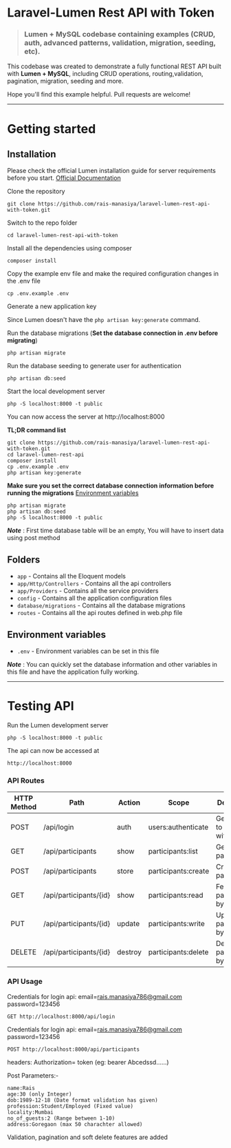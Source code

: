 # Laravel-Lumen Rest API with Token

> ### Lumen + MySQL codebase containing examples (CRUD, auth, advanced patterns, validation, migration, seeding, etc).

This codebase was created to demonstrate a fully functional REST API built with **Lumen + MySQL**, including CRUD operations, routing,validation, pagination, migration, seeding and more.

Hope you'll find this example helpful. Pull requests are welcome!

----------

# Getting started

## Installation

Please check the official Lumen installation guide for server requirements before you start. [Official Documentation](https://lumen.laravel.com/docs/8.x/installation)


Clone the repository

    git clone https://github.com/rais-manasiya/laravel-lumen-rest-api-with-token.git

Switch to the repo folder

    cd laravel-lumen-rest-api-with-token

Install all the dependencies using composer

    composer install

Copy the example env file and make the required configuration changes in the .env file

    cp .env.example .env

Generate a new application key

Since Lumen doesn't have the `php artisan key:generate` command.

Run the database migrations (**Set the database connection in .env before migrating**)

    php artisan migrate

Run the database seeding to generate user for authentication

    php artisan db:seed

Start the local development server

    php -S localhost:8000 -t public

You can now access the server at http://localhost:8000

**TL;DR command list**

    git clone https://github.com/rais-manasiya/laravel-lumen-rest-api-with-token.git
    cd laravel-lumen-rest-api
    composer install
    cp .env.example .env
    php artisan key:generate
    
**Make sure you set the correct database connection information before running the migrations** [Environment variables](#environment-variables)

    php artisan migrate
    php artisan db:seed
    php -S localhost:8000 -t public

***Note*** : First time database table will be an empty, You will have to insert data using post method

## Folders

- `app` - Contains all the Eloquent models
- `app/Http/Controllers` - Contains all the api controllers
- `app/Providers` - Contains all the service providers
- `config` - Contains all the application configuration files
- `database/migrations` - Contains all the database migrations
- `routes` - Contains all the api routes defined in web.php file

## Environment variables

- `.env` - Environment variables can be set in this file

***Note*** : You can quickly set the database information and other variables in this file and have the application fully working.

----------

# Testing API

Run the Lumen development server

    php -S localhost:8000 -t public

The api can now be accessed at

    http://localhost:8000
    
### API Routes
| HTTP Method	| Path | Action | Scope | Desciption  |
| ----- | ----- | ----- | ---- |------------- |
| POST      | /api/login | auth | users:authenticate | Get token to begin with 
| GET      | /api/participants | show | participants:list | Get all participants
| POST     | /api/participants | store | participants:create | Create an participant
| GET      | /api/participants/{id} | show | participants:read |  Fetch an participant by id
| PUT      | /api/participants/{id} | update | participants:write | Update an participant by id
| DELETE      | /api/participants/{id} | destroy | participants:delete | Delete an participant by id

### API Usage

Credentials for login api: email=rais.manasiya786@gmail.com password=123456

    GET http://localhost:8000/api/login


Credentials for login api: email=rais.manasiya786@gmail.com password=123456

    POST http://localhost:8000/api/participants
   
headers: Authorization= token (eg: bearer Abcedssd......)
   
Post Parameters:-

    name:Rais
    age:30 (only Integer)
    dob:1989-12-18 (Date format validation has given)
    profession:Student/Employed (Fixed value)
    locality:Mumbai
    no_of_guests:2 (Range between 1-10)
    address:Goregaon (max 50 charachter allowed)

Validation, pagination and soft delete features are added






